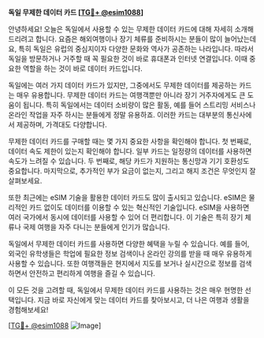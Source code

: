 **독일 무제한 데이터 카드 [[TG💪+ @esim1088](https://t.me/s/esim1088)]**

안녕하세요! 오늘은 독일에서 사용할 수 있는 무제한 데이터 카드에 대해 자세히 소개해드리려고 합니다. 요즘은 해외여행이나 장기 체류를 준비하시는 분들이 많이 늘어났는데요, 특히 독일은 유럽의 중심지이자 다양한 문화와 역사가 공존하는 나라입니다. 따라서 독일을 방문하거나 거주할 때 꼭 필요한 것이 바로 휴대폰과 인터넷 연결입니다. 이때 중요한 역할을 하는 것이 바로 데이터 카드입니다.

독일에는 여러 가지 데이터 카드가 있지만, 그중에서도 무제한 데이터를 제공하는 카드는 매우 유용합니다. 무제한 데이터 카드는 여행객뿐만 아니라 장기 거주자에게도 큰 도움이 됩니다. 특히 독일에서는 데이터 소비량이 많은 활동, 예를 들어 스트리밍 서비스나 온라인 작업을 자주 하시는 분들에게 정말 유용하죠. 이러한 카드는 대부분의 통신사에서 제공하며, 가격대도 다양합니다.

무제한 데이터 카드를 구매할 때는 몇 가지 중요한 사항을 확인해야 합니다. 첫 번째로, 데이터 속도 제한이 있는지 확인해야 합니다. 일부 카드는 일정량의 데이터를 사용하면 속도가 느려질 수 있습니다. 두 번째로, 해당 카드가 지원하는 통신망과 기기 호환성도 중요합니다. 마지막으로, 추가적인 부가 요금이 없는지, 그리고 해지 조건은 무엇인지 잘 살펴보세요.

또한 최근에는 eSIM 기술을 활용한 데이터 카드도 많이 출시되고 있습니다. eSIM은 물리적인 카드 없이도 데이터를 이용할 수 있는 혁신적인 기술입니다. eSIM을 사용하면 여러 국가에서 동시에 데이터를 사용할 수 있어 더 편리합니다. 이 기술은 특히 장기 체류나 국제 여행을 자주 다니는 분들에게 인기가 많습니다.

독일에서 무제한 데이터 카드를 사용하면 다양한 혜택을 누릴 수 있습니다. 예를 들어, 외국인 유학생들은 학업에 필요한 정보 검색이나 온라인 강의를 받을 때 매우 유용하게 사용할 수 있습니다. 또한 여행객들은 현지에서 지도를 보거나 실시간으로 정보를 검색하면서 안전하고 편리하게 여행을 즐길 수 있습니다.

이 모든 것을 고려할 때, 독일에서 무제한 데이터 카드를 사용하는 것은 매우 현명한 선택입니다. 지금 바로 자신에게 맞는 데이터 카드를 찾아보시고, 더 나은 여행과 생활을 경험해보세요!

[[TG💪+ @esim1088](https://t.me/s/esim1088) ![Image](https://i.postimg.cc/Y0z9fWf4/image.png)]